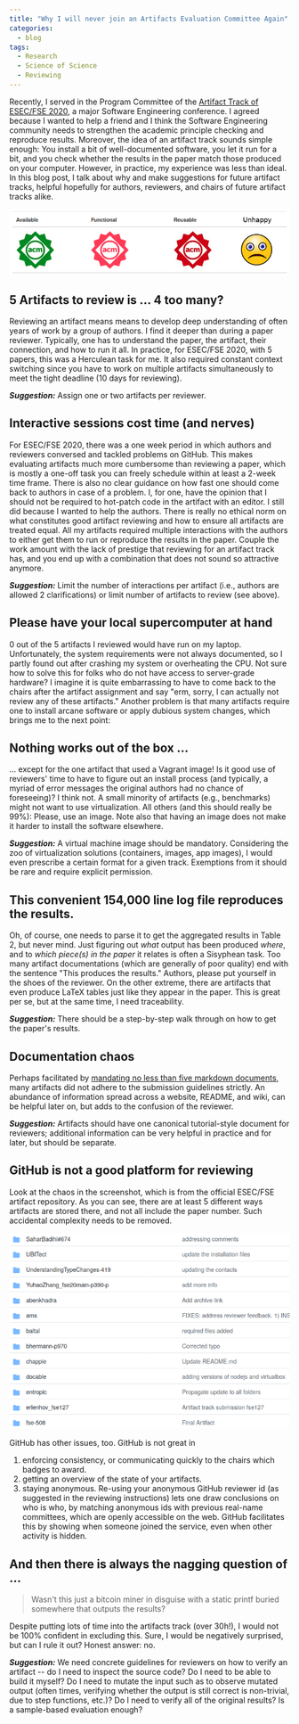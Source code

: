 ```yaml
---
title: "Why I will never join an Artifacts Evaluation Committee Again"
categories:
  - blog
tags:
  - Research
  - Science of Science
  - Reviewing
---
```


Recently, I served in the Program Committee of the [Artifact Track of
ESEC/FSE
2020,](https://2020.esec-fse.org/track/esecfse-2020-artifacts) a major
Software Engineering conference. I agreed because I wanted to help a
friend and I think the Software Engineering community needs to
strengthen the academic principle checking and reproduce
results. Moreover, the idea of an artifact track sounds simple enough:
You install a bit of well-documented software, you let it run for a
bit, and you check whether the results in the paper match those
produced on your computer. However, in practice, my experience was
less than ideal. In this blog post, I talk about why and make
suggestions for future artifact tracks, helpful hopefully for authors,
reviewers, and chairs of future artifact tracks alike.

![Poor Photoshop of ACM badges](/assets/posts/2020-06-26-acm-badges.png)

## 5 Artifacts to review is ... 4 too many?

Reviewing an artifact means means to develop deep understanding of
often years of work by a group of authors. I find it deeper than
during a paper reviewer. Typically, one has to understand the paper,
the artifact, their connection, and how to run it all. In practice,
for ESEC/FSE 2020, with 5 papers, this was a Herculean task for me. It
also required constant context switching since you have to work on
multiple artifacts simultaneously to meet the tight deadline (10 days
for reviewing).

***Suggestion:*** Assign one or two artifacts per reviewer.

## Interactive sessions cost time (and nerves)

For ESEC/FSE 2020, there was a one week period in which authors and
reviewers conversed and tackled problems on GitHub. This makes
evaluating artifacts much more cumbersome than reviewing a paper,
which is mostly a one-off task you can freely schedule within at least
a 2-week time frame. There is also no clear guidance on how fast one
should come back to authors in case of a problem. I, for one, have the
opinion that I should not be required to hot-patch code in the
artifact with an editor. I still did because I wanted to help the
authors. There is really no ethical norm on what constitutes good
artifact reviewing and how to ensure all artifacts are treated
equal. All my artifacts required multiple interactions with the
authors to either get them to run or reproduce the results in the
paper. Couple the work amount with the lack of prestige that reviewing
for an artifact track has, and you end up with a combination that does
not sound so attractive anymore.

***Suggestion:*** Limit the number of interactions per artifact (i.e.,
authors are allowed 2 clarifications) or limit number of artifacts to
review (see above).

## Please have your local supercomputer at hand

0 out of the 5 artifacts I reviewed would have run on my
laptop. Unfortunately, the system requirements were not always
documented, so I partly found out after crashing my system or
overheating the CPU. Not sure how to solve this for folks who do not
have access to server-grade hardware? I imagine it is quite
embarrassing to have to come back to the chairs after the artifact
assignment and say "erm, sorry, I can actually not review any of these
artifacts."  Another problem is that many artifacts require one to
install arcane software or apply dubious system changes, which brings
me to the next point:

## Nothing works out of the box ...

... except for the one artifact that used a Vagrant image! Is it good
use of reviewers' time to have to figure out an install process (and
typically, a myriad of error messages the original authors had no
chance of foreseeing)? I think not. A small minority of artifacts
(e.g., benchmarks) might not want to use virtualization. All others
(and this should really be 99%): Please, use an image. Note also that
having an image does not make it harder to install the software
elsewhere.

***Suggestion:*** A virtual machine image should be
   mandatory. Considering the zoo of virtualization solutions
   (containers, images, app images), I would even prescribe a certain
   format for a given track. Exemptions from it should be rare and
   require explicit permission.

## This convenient 154,000 line log file reproduces the results.

Oh, of course, one needs to parse it to get the aggregated results in
Table 2, but never mind. Just figuring out *what* output has been
produced *where*, and to *which piece(s) in the paper* it relates is often a
Sisyphean task. Too many artifact documentations (which are generally
of poor quality) end with the sentence "This produces the results."
Authors, please put yourself in the shoes of the reviewer. On the
other extreme, there are artifacts that even produce LaTeX tables just
like they appear in the paper. This is great per se, but at the same
time, I need traceability.

***Suggestion:*** There should be a step-by-step walk through on how
   to get the paper's results.

## Documentation chaos

Perhaps facilitated by [mandating no less than five markdown
documents,](https://2020.esec-fse.org/track/esecfse-2020-artifacts)
many artifacts did not adhere to the submission guidelines
strictly. An abundance of information spread across a website, README,
and wiki, can be helpful later on, but adds to the confusion of the
reviewer. 

***Suggestion:*** Artifacts should have one canonical tutorial-style
   document for reviewers; additional information can be very helpful
   in practice and for later, but should be separate.

## GitHub is not a good platform for reviewing

Look at the chaos in the screenshot, which is from the official
ESEC/FSE artifact repository. As you can see, there are at least 5
different ways artifacts are stored there, and not all include the
paper number. Such accidental complexity needs to be removed.

![Chaos in the repository](/assets/posts/2020-06-26-repos.png)

GitHub has other issues, too. GitHub is not great in
1. enforcing consistency, or communicating quickly to the chairs which badges to award.
1. getting an overview of the state of your artifacts.
1. staying anonymous. Re-using your anonymous GitHub reviewer id (as suggested in the reviewing instructions) lets one draw conclusions on who is who, by matching anonymous ids with previous real-name committees, which are openly accessible on the web. GitHub facilitates this by showing when someone joined the service, even when other activity is hidden.


## And then there is always the nagging question of ...

> Wasn't this just a bitcoin miner in disguise with a static
  printf buried somewhere that outputs the results?

Despite putting lots of time into the artifacts track (over 30h!), I
would not be 100% confident in excluding this. Sure, I would be
negatively surprised, but can I rule it out? Honest answer: no.

***Suggestion:*** We need concrete guidelines for reviewers on how to
verify an artifact -- do I need to inspect the source code? Do I need
to be able to build it myself? Do I need to mutate the input such as
to observe mutated output (often times, verifying whether the output
is still correct is non-trivial, due to step functions, etc.)? Do I
need to verify all of the original results? Is a sample-based
evaluation enough?